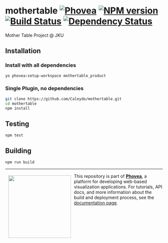 mothertable [![Phovea][phovea-image]][phovea-url] [![NPM version][npm-image]][npm-url] [![Build Status][travis-image]][travis-url] [![Dependency Status][daviddm-image]][daviddm-url]
=====================

Mother Table Project @ JKU

## Installation

### Install with all dependencies

```bash
yo phovea:setup-workspace mothertable_product
```

### Single Plugin, no dependencies

```bash
git clone https://github.com/Caleydo/mothertable.git
cd mothertable
npm install
```

Testing
-------

```
npm test
```

Building
--------

```
npm run build
```



***

<a href="https://caleydo.org"><img src="http://caleydo.org/assets/images/logos/caleydo.svg" align="left" width="200px" hspace="10" vspace="6"></a>
This repository is part of **[Phovea](http://phovea.caleydo.org/)**, a platform for developing web-based visualization applications. For tutorials, API docs, and more information about the build and deployment process, see the [documentation page](http://phovea.caleydo.org).


[phovea-image]: https://img.shields.io/badge/Phovea-Application-1BA64E.svg
[phovea-url]: https://phovea.caleydo.org
[npm-image]: https://badge.fury.io/js/mothertable.svg
[npm-url]: https://npmjs.org/package/mothertable
[travis-image]: https://travis-ci.org/Caleydo/mothertable.svg?branch=master
[travis-url]: https://travis-ci.org/Caleydo/mothertable
[daviddm-image]: https://david-dm.org/Caleydo/mothertable/status.svg
[daviddm-url]: https://david-dm.org/Caleydo/mothertable
